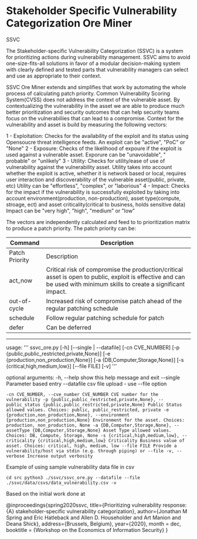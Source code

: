 Stakeholder Specific Vulnerability Categorization Ore Miner
========================

SSVC

The Stakeholder-specific Vulnerability Categorization (SSVC) is a system for prioritizing actions during vulnerability
management. SSVC aims to avoid one-size-fits-all solutions in favor of a modular decision-making system with clearly
defined and tested parts that vulnerability managers can select and use as appropriate to their context.

SSVC Ore Miner extends and simplifies that work by automating the whole process of calculating patch priority. Common
Vulnerability Scoring System(CVSS) does not address the context of the vulnerable asset. By contextualizing the
vulnerability in the asset we are able to produce much better prioritization and security outcomes that can help
security teams focus on the vulnerabiliies that can lead to a compromise. Context for the vulnerability and asset is
build by measuring the following vectors:

1 - Exploitation:
Checks for the availability of the exploit and its status using Opensoucre threat intelligence feeds. An exploit can
be "active", "PoC" or "None"
2 - Exposure:
Checks of the likelihood of expoure if the exploit is used against a vulnerable asset. Exporure can be "unavoidable", "
probable" or "unlikely"
3 - Utility:
Checks for utility/ease of use of vulnerability against the vulnerability asset. Utility takes into account whether the
exploit is active, whether it is network based or local, requires user interaction and discoverability of the vulnerable
asset(public, private, etc)
Utility can be "effortless", "complex", or "laborious"
4 - Impact:
Checks for the impact if the vulnerability is successfully exploited by taking into account environment(production,
non-production), asset type(compute, stroage, ect) and asset criticality(critical to business, holds sensitive data)
Impact can be "very high", "high", "medium" or "low"

The vectors are independently calculated and feed to to prioritization matrix to produce a patch priority. The patch
priority can be:

| Command | Description |
| --- | --- |
| Patch Priority | Description |
| act_now | Critical risk of compromise the production/critical asset is open to public, exploit is effective and can be used with minimum skills to create a significant impact.|
| out-of-cycle | Increased risk of compromise patch ahead of the regular patching schedule |
| schedule | Follow regular patching schedule for patch |
| defer | Can be deferred |

---------------

usage:
'''
ssvc_ore.py [-h] [--single | --datafile] [-cn CVE_NUMBER] [-p {public,public_restricted,private,None}] [-e {production,non_production,None}]
[-a {DB,Computer,Storage,None}] [-s {critical,high,medium,low}] [--file FILE] [-v]
'''



optional arguments:
-h, --help show this help message and exit --single Parameter based entry --datafile csv file upload - use --file option

`-cn CVE_NUMBER, --cve_number CVE_NUMBER CVE number for the vulnerability -p {public,public_restricted,private,None}, --public_status {public,public_restricted,private,None} Public Status allowed values. Choices: public, public_restricted, private -e {production,non_production,None}, --environment {production,non_production,None} Environment for the asset. Choices: production, non_production, None -a {DB,Computer,Storage,None}, --assetType {DB,Computer,Storage,None} Asset Type allowed values. Choices: DB, Compute, Storage, None -s {critical,high,medium,low}, --criticality {critical,high,medium,low} Criticality Business value of asset. Choices: critical, high, medium, low --file FILE Provide a vulnerability/host via stdin (e.g. through piping) or --file -v, --verbose Increase output verbosity`

Example of using sample vulnerability data file in csv

`cd src python3 ./ssvc/ssvc_ore.py --datafile --file ./ssvc/data/csvs/data_vulnerability.csv -v`

Based on the initial work done at

@inproceedings{spring2020ssvc, title={Prioritizing vulnerability response: {A} stakeholder-specific vulnerability
categorization}, author={Jonathan M Spring and Eric Hatleback and Allen D. Householder and Art Manion and Deana Shick},
address={Brussels, Belgium}, year={2020}, month = dec, booktitle = {Workshop on the Economics of Information Security} }
